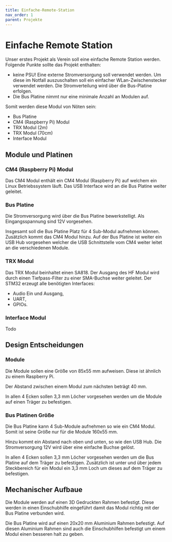 ```yaml
---
title: Einfache-Remote-Station
nav_order: 1
parent: Projekte
---
```


# Einfache Remote Station

Unser erstes Projekt als Verein soll eine einfache Remote Station werden. Folgende Punkte sollte das Projekt enthalten:

- keine PSU! Eine externe Stromversorgung soll verwendet werden. Um diese im Notfall auszuschalten soll ein einfacher WLan-Zwischenstecker verwendet werden. Die Stromverteilung wird über die Bus-Platine erfolgen.
- Die Bus Platine nimmt nur eine minimale Anzahl an Modulen auf.

Somit werden diese Modul von Nöten sein:

- Bus Platine
- CM4 (Raspberry Pi) Modul
- TRX Modul (2m)
- TRX Modul (70cm)
- Interface Modul

## Module und Platinen

### CM4 (Raspberry Pi) Modul

Das CM4 Modul enthält ein CM4 Modul (Raspberry Pi) auf welchem ein Linux Betriebssystem läuft. Das USB Interface wird an die Bus Platine weiter geleitet.

### Bus Platine

Die Stromversorgung wird über die Bus Platine bewerkstelligt. Als Eingangsspannung sind 12V vorgesehen.

Insgesamt soll die Bus Platine Platz für 4 Sub-Modul aufnehmen können. Zusätzlich kommt das CM4 Modul hinzu.
Auf der Bus Platine ist weiter ein USB Hub vorgesehen welcher die USB Schnittstelle vom CM4 weiter leitet an die verschiedenen Module.

### TRX Modul

Das TRX Modul beinhaltet einen SA818. Der Ausgang des HF Modul wird durch einen Tiefpass-Filter zu einer SMA-Buchse weiter geleitet.
Der STM32 erzeugt alle benötigten Interfaces:
- Audio Ein und Ausgang,
- UART,
- GPIOs.

### Interface Modul

Todo


## Design Entscheidungen

### Module

Die Module sollen eine Größe von 85x55 mm aufweisen. Diese ist ähnlich zu einem Raspberry Pi.

Der Abstand zwischen einem Modul zum nächsten beträgt 40 mm.

In allen 4 Ecken sollen 3,3 mm Löcher vorgesehen werden um die Module auf einen Träger zu befestigen.

### Bus Platinen Größe

Die Bus Platine kann 4 Sub-Module aufnehmen so wie ein CM4 Modul. Somit ist seine Größe nur für die Module 160x55 mm.

Hinzu kommt ein Abstand nach oben und unten, so wie den USB Hub.
Die Stromversorgung 12V wird über eine einfache Buchse gelöst.

In allen 4 Ecken sollen 3,3 mm Löcher vorgesehen werden um die Bus Platine auf dem Träger zu befestigen.
Zusätzlich ist unter und über jedem Steckbereich für ein Modul ein 3,3 mm Loch um dieses auf dem Träger zu befestigen.

## Mechanischer Aufbaue

Die Module werden auf einen 3D Gedruckten Rahmen befestigt. Diese werden in einen Einschubhilfe eingeführt damit das Modul richtig mit der Bus Platine verbunden wird.

Die Bus Platine wird auf einen 20x20 mm Aluminium Rahmen befestigt. Auf diesen Aluminium Rahmen sind auch die Einschubhilfen befestigt um einem Modul einen besseren halt zu geben.

